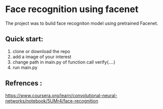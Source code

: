 # Face recognition using facenet

The project was to bulid face recogniton model using pretrained Facenet.

## Quick start:
1. clone or download the repo 
2. add a image of your interest
3. change path in main.py of function call verify(....) 
4. run main.py

## Refrences : 
https://www.coursera.org/learn/convolutional-neural-networks/notebook/5UMr4/face-recognition


